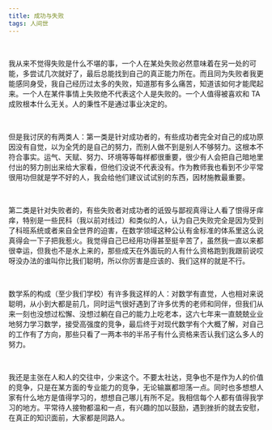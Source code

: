 ```yaml
---
title: 成功与失败
tags: 人间世
---
```


<br/>

我从来不觉得失败是什么不堪的事，一个人在某处失败必然意味着在另一处的可能，多尝试几次就好了，最后总能找到自己的真正能力所在。而且同为失败者我更能感同身受，我自己经历过太多的失败，知道那有多么痛苦，知道该如何才能爬起来。一个人在某件事情上失败绝不代表这个人是失败的。一个人值得被喜欢和 TA 成败根本什么无关。人的秉性不是通过事业决定的。

<br/>

但是我讨厌的有两类人：第一类是针对成功者的，有些成功者完全对自己的成功原因没有自觉，以为全凭的是自己的努力，而别人做不到是别人不够努力。这根本不符合事实。运气、天赋、努力、环境等等每样都很重要，很少有人会把自己暗地里付出的努力剖出来给大家看，但他们没说不代表没有。作为教师我也看到不少平常很用功但就是学不好的人，我会给他们建议试试别的东西，因材施教最重要。

<br/>

第二类是针对失败者的，有些失败者对成功者的诋毁与鄙视真得让人看了恨得牙痒痒，特别是一些民科（我以前对线过）和类似的人，认为自己失败完全是因为受到了科班系统或者来自全世界的迫害，在数学领域这种公认有金标准的体系里这么说真得会一下子把我惹火。我觉得自己已经用功得甚至挺辛苦了，虽然我一直以来都很幸运，但我也不是水上来的，那些成天在外面玩的人有什么资格跑到我跟前说哎呀没办法的谁叫你比我们聪明，所以你厉害是应该的、我们这样的就是不行。

<br/>

数学系的构成（至少我们学校）有许多我这样的人：对数学有直觉，人也相对来说聪明，从小到大都是前几，同时运气很好遇到了许多优秀的老师和同伴，但我们从来一刻也没想过松懈、没想过躺在自己的能力上吃老本，这六七年来一直兢兢业业地努力学习数学，接受高强度的竞争，最后终于对现代数学有个大概了解，对自己的工作有了方向，那些只看了一两本书的半吊子有什么资格来否认我们这么多人的努力。

<br/>

我还是主张在人和人的交往中，少来这个。不要太社达，竞争也不是作为人的价值的竞争，只是在某方面的专业能力的竞争，无论输赢都坦荡一点。同时也多想想人家有什么地方是值得学习的，想想自己哪儿有所不足。我相信每个人都有值得我学习的地方。平常待人接物都温和一点，有兴趣的加以鼓励，遇到挫折的就去安慰，在真正的知识面前，大家都是同路人。